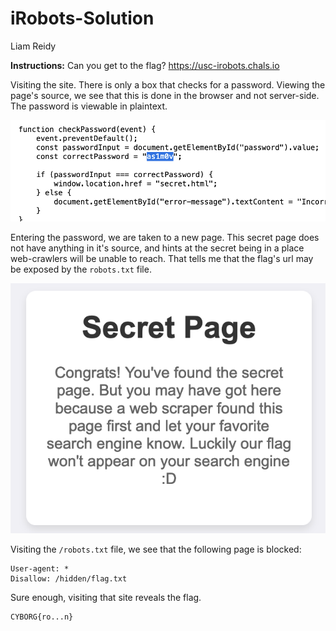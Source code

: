 # iRobots-Solution
Liam Reidy

**Instructions:** Can you get to the flag? https://usc-irobots.chals.io

Visiting the site. There is only a box that checks for a password. Viewing the page's source, we see that this is done in the browser and not server-side. The password is viewable in plaintext.

![1](./1.png)

Entering the password, we are taken to a new page. This secret page does not have anything in it's source, and hints at the secret being in a place web-crawlers will be unable to reach. That tells me that the flag's url may be exposed by the `robots.txt` file.

![2](./2.png)

Visiting the `/robots.txt` file, we see that the following page is blocked:

```
User-agent: *
Disallow: /hidden/flag.txt
```

Sure enough, visiting that site reveals the flag.

```
CYBORG{ro...n}
```